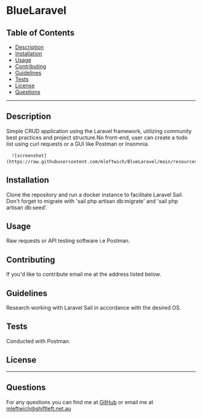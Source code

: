 
  
  # BlueLaravel
  
  ## Table of Contents
  * [Description](#description)
  * [Installation](#installation)
  * [Usage](#usage)
  * [Contributing](#contributing)
  * [Guidelines](#guidelines)
  * [Tests](#tests)
  * [License](#license)
  * [Questions](#questions)
---

  ## Description
  Simple CRUD application using the Laravel framework, utilizing community best practices and project structure.No front-end, user can create a todo list using curl requests or a GUI like Postman or Insomnia.

      ![screenshot](https://raw.githubusercontent.com/mleftwich/BlueLaravel/main/resources/imgs/laravel.png)

  ## Installation
   Clone the repository and run a docker instance to facilitate Laravel Sail. Don't forget to migrate with 'sail php artisan db:migrate' and 'sail php artisan db:seed'.


  ## Usage
   Raw requests or API testing software i.e Postman.


  ## Contributing
   If you'd like to contribute email me at the address listed below.


  ## Guidelines
   Research working with Laravel Sail in accordance with the desired OS.


  ## Tests
   Conducted with Postman.


  ## License
   

   ---

  ## Questions
   For any questions you can find me at [GitHub](https://github.com/mleftwich) or email me at [mleftwich@shiftleft.net.au](mailto:mleftwich@shiftleft.net.au) 
